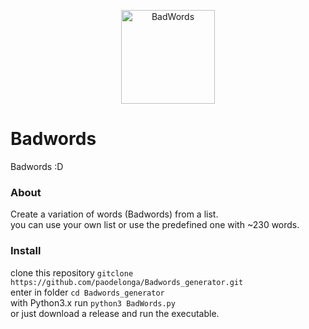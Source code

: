 
<p align="center">
<img src="https://github.com/paodelonga/Badwords_generator/blob/main/ico.png" alt="BadWords" align="center" height="150"/>


# Badwords
 Badwords :D
### About
Create a variation of words (Badwords) from a list. <br>
you can use your own list or use the predefined one with ~230 words.

### Install

clone this repository `gitclone https://github.com/paodelonga/Badwords_generator.git` <br>
enter in folder `cd Badwords_generator`<br>
with Python3.x run `python3 BadWords.py`<br>
or just download a release and run the executable.<br>

